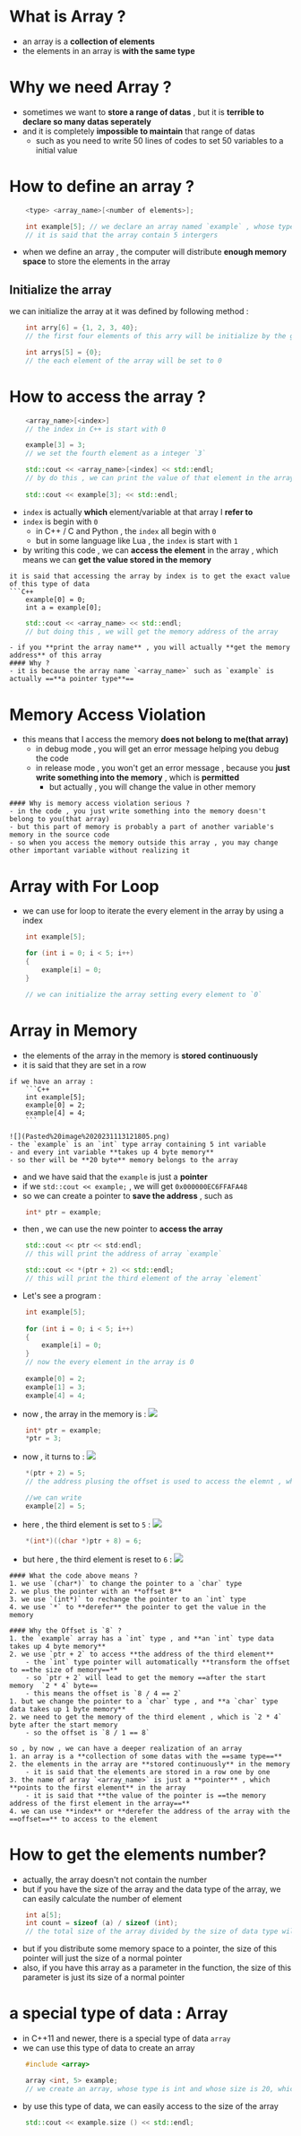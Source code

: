 # What is Array ?
- an array is a **collection of elements**
- the elements in an array is **with the same type**

# Why we need Array ?
- sometimes we want to **store a range of datas** , but it is **terrible to declare so many datas seperately**
- and it is completely **impossible to maintain** that range of datas
	- such as you need to write 50 lines of codes to set 50 variables to a initial value
# How to define an array ?
```C++
	<type> <array_name>[<number of elements>];

	int example[5]; // we declare an array named `example` , whose type is int
	// it is said that the array contain 5 intergers
```
- when we define an array , the computer will distribute **enough memory space** to store the elements in the array

## Initialize the array

we can initialize the array at it was defined by following method :

```C++
	int arry[6] = {1, 2, 3, 40};
	// the first four elements of this arry will be initialize by the given value, and the rest of the elements will be set to 0

	int arrys[5] = {0};
	// the each element of the array will be set to 0
```

# How to access the array ?
```C++
	<array_name>[<index>]
	// the index in C++ is start with 0

	example[3] = 3;
	// we set the fourth element as a integer `3`

	std::cout << <array_name>[<index] << std::endl;
	// by do this , we can print the value of that element in the array
	
	std::cout << example[3]; << std::endl;
```
- `index` is actually **which** element/variable at that array I **refer to**
- `index` is begin with `0`
	- in C++ / C and Python , the `index` all begin with `0`
	- but in some language like Lua , the `index` is start with `1`
- by writing this code , we can **access the element** in the array , which means we can **get the value stored in the memory**
```ad-tip
it is said that accessing the array by index is to get the exact value of this type of data
```C++
	example[0] = 0;
	int a = example[0];
```

```C++
	std::cout << <array_name> << std::endl;
	// but doing this , we will get the memory address of the array
```
```ad-attention
- if you **print the array name** , you will actually **get the memory address** of this array
#### Why ?
- it is because the array name `<array_name>` such as `example` is actually ==**a pointer type**==
```

# Memory Access Violation
- this means that I access the memory **does not belong to me(that array)**
	- in debug mode , you will get an error message helping you debug the code
	- in release mode , you won't get an error message , because you **just write something into the memory** , which is **permitted**
		- but actually , you will change the value in other memory 
```ad-attention
#### Why is memory access violation serious ? 
- in the code , you just write something into the memory doesn't belong to you(that array)
- but this part of memory is probably a part of another variable's memory in the source code
- so when you access the memory outside this array , you may change other important variable without realizing it
```

# Array with For Loop
- we can use for loop to iterate the every element in the array by using a index
```C++
	int example[5];

	for (int i = 0; i < 5; i++)
	{
		example[i] = 0;
	}

	// we can initialize the array setting every element to `0`
```

# Array in Memory
- the elements of the array in the memory is **stored continuously**
- it is said that they are set in a row
```ad-tip
if we have an array :
	```C++
	int example[5];
	example[0] = 2;
	example[4] = 4;
	```

![](Pasted%20image%2020231113121805.png)
- the `example` is an `int` type array containing 5 int variable
- and every int variable **takes up 4 byte memory**
- so ther will be **20 byte** memory belongs to the array

```

- and we have said that the `example` is just a **pointer**
- if we `std::cout << example;` , we will get `0x000000EC6FFAFA48`
- so we can create a pointer to **save the address** , such as
```C++
	int* ptr = example;
```

- then , we can use the new pointer to **access the array**
```C++
	std::cout << ptr << std:endl; 
	// this will print the address of array `example`

	std::cout << *(ptr + 2) << std::endl;
	// this will print the third element of the array `element`
```

- Let's see a program : 
```C++
	int example[5];
	
	for (int i = 0; i < 5; i++)
	{
		example[i] = 0;
	}
	// now the every element in the array is 0
	
	example[0] = 2;
	example[1] = 3;
	example[4] = 4;
```
- now , the array in the memory is :
![](Pasted%20image%2020231113124140.png)
```C++
	int* ptr = example;
	*ptr = 3;
```
- now , it turns to :
![](Pasted%20image%2020231113124247.png)
```C++
	*(ptr + 2) = 5;
	// the address plusing the offset is used to access the elemnt , which is the same as by using index

	//we can write
	example[2] = 5;
```
- here , the third element is set to `5` :
![](Pasted%20image%2020231113124344.png)
```C++
	*(int*)((char *)ptr + 8) = 6;
```
- but here , the third element is reset to `6` :
![](Pasted%20image%2020231113124429.png)
```ad-tip
#### What the code above means ?
1. we use `(char*)` to change the pointer to a `char` type
2. we plus the pointer with an **offset 8**
3. we use `(int*)` to rechange the pointer to an `int` type
4. we use `*` to **derefer** the pointer to get the value in the memory

#### Why the Offset is `8` ?
1. the `example` array has a `int` type , and **an `int` type data takes up 4 byte memory**
2. we use `ptr + 2` to access **the address of the third element**
	- the `int` type pointer will automatically **transform the offset to ==the size of memory==**
	- so `ptr + 2` will lead to get the memory ==after the start memory  `2 * 4` byte==
	- this means the offset is `8 / 4 == 2`
1. but we change the pointer to a `char` type , and **a `char` type data takes up 1 byte memory**
2. we need to get the memory of the third element , which is `2 * 4` byte after the start memory
	- so the offset is `8 / 1 == 8`
```

```ad-summary
so , by now , we can have a deeper realization of an array
1. an array is a **collection of some datas with the ==same type==**
2. the elements in the array are **stored continuously** in the memory
	- it is said that the elements are stored in a row one by one
3. the name of array `<array_name>` is just a **pointer** , which **points to the first element** in the array
	- it is said that **the value of the pointer is ==the memory address of the first element in the array==**
4. we can use **index** or **derefer the address of the array with the ==offset==** to access to the element
```

# How to get the elements number?
- actually, the array doesn't not contain the number
- but if you have the size of the array and the data type of the array, we can easily calculate the number of element
```C++
	int a[5];
	int count = sizeof (a) / sizeof (int);
	// the total size of the array divided by the size of data type will yield the number of elements
```
- but if you distribute some memory space to a pointer, the size of this pointer will just the size of a normal pointer
- also, if you have this array as a parameter in the function, the size of this parameter is just its size of a normal pointer

# a special type of data : Array
- in C++11 and newer, there is a special type of data `array`
- we can use this type of data to create an array
```C++
	#include <array>

	array <int, 5> example;
	// we create an array, whose type is int and whose size is 20, which means it contains 5 int
```
- by use this type of data, we can easily access to the size of the array
```C++
	std::cout << example.size () << std::endl;
```
